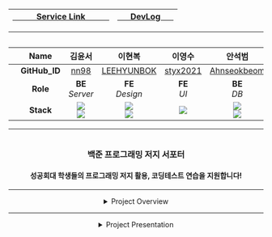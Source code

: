<div align="center">

<a href="https://solved-skhu.vercel.app/"><img src="img/TitleBar02.png" alt=""/></a>

| [&nbsp;&nbsp;&nbsp;&nbsp;&nbsp;&nbsp;&nbsp;&nbsp;&nbsp;&nbsp; Service Link &nbsp;&nbsp;&nbsp;&nbsp;&nbsp;&nbsp;&nbsp;&nbsp;&nbsp;&nbsp;](https://sol-skhu.vercel.app/) | [&nbsp;&nbsp;&nbsp;&nbsp;&nbsp; DevLog &nbsp;&nbsp;&nbsp;&nbsp;&nbsp;](DevLog.md) |
|:------------------------------------------------------------------------------------------------------------------------------------------:|:---------------------------------------------------------------------------------:|

<hr/>

<img src="img/Member.png" alt="">
<div style="text-align: center;">

|   |   **Name**    |김윤서|이현복|이영수|안석범|
|:--|:-------------:|:--:|:--:|:--:|:--:|
|   | **GitHub_ID** |[nn98](https://github.com/nn98)|[LEEHYUNBOK](https://github.com/LEEHYUNBOK)|[styx2021](https://github.com/styx2021)|[Ahnseokbeom](https://github.com/Ahnseokbeom)|
|   |   **Role**    |__BE__ <br> _Server_|__FE__ <br> _Design_|__FE__ <br> _UI_|__BE__ <br> _DB_|
|   |   **Stack**   | <img src="https://img.shields.io/badge/Node.js-339933?style=platic&logo=node.js&logoColor=white"/> <br> <img src="https://img.shields.io/badge/Oracle Cloude-F80000?style=platic&logo=oracle&logoColor=white"/> | <img src="https://img.shields.io/badge/React.js-61DAFB?style=platic&logo=react&logoColor=white"/> <br> <img src="https://img.shields.io/badge/CSS3-1572B6?style=flat-square&logo=CSS3&logoColor=white"/> |<img src="https://img.shields.io/badge/React.js-61DAFB?style=platic&logo=react&logoColor=white"/>| <img src="https://img.shields.io/badge/JAVA-007396?style=platic&logo=Joplin&logoColor=white"/><br><img src="https://img.shields.io/badge/MySQL-4479A1?style=platic&logo=MySQL&logoColor=white"/> |

</div>

<hr />

<img src="img/Project_summary.png" alt="">

### 백준 프로그래밍 저지 서포터

#### 성공회대 학생들의 프로그래밍 저지 활용, 코딩테스트 연습을 지원합니다!

* * * 

<details><summary>Project Overview</summary>
<hr/>
    <img src="img/Cut-Front.png" alt="">
    <img src="img/Cut-Assign.png" alt="">
    <img src="img/Cut-Student.png" alt="">

</details>

<hr/>

<details><summary>Project Presentation</summary>

<hr>
  <img src="img/Presentation000.png" width="640" height="360" alt="">
  <img src="img/Presentation001.png" width="640" height="360" alt="">
  <img src="img/Presentation002.png" width="640" height="360" alt="">
  <img src="img/Presentation003.png" width="640" height="360" alt="">
  <img src="img/Presentation004.png" width="640" height="360" alt="">
  <img src="img/Presentation005.png" width="640" height="360" alt="">
  <img src="img/Presentation006.png" width="640" height="360" alt="">
  <img src="img/Presentation007.png" width="640" height="360" alt="">
  <img src="img/Presentation008.png" width="640" height="360" alt="">
  <img src="img/Presentation009.png" width="640" height="360" alt="">

</details>

</div>
